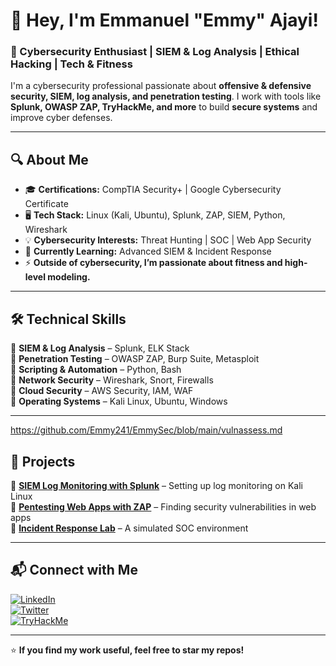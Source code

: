# 👋 Hey, I'm Emmanuel "Emmy" Ajayi!  

### 🚀 Cybersecurity Enthusiast | SIEM & Log Analysis | Ethical Hacking | Tech & Fitness  

I'm a cybersecurity professional passionate about **offensive & defensive security, SIEM, log analysis, and penetration testing**. I work with tools like **Splunk, OWASP ZAP, TryHackMe, and more** to build **secure systems** and improve cyber defenses.  

---

## 🔍 **About Me**
- 🎓 **Certifications:** CompTIA Security+ | Google Cybersecurity Certificate  
- 🖥️ **Tech Stack:** Linux (Kali, Ubuntu), Splunk, ZAP, SIEM, Python, Wireshark  
- 💡 **Cybersecurity Interests:** Threat Hunting | SOC | Web App Security  
- 📖 **Currently Learning:** Advanced SIEM & Incident Response  
- ⚡ **Outside of cybersecurity, I’m passionate about fitness and high-level modeling.**  

---

## 🛠️ **Technical Skills**
🔹 **SIEM & Log Analysis** – Splunk, ELK Stack  
🔹 **Penetration Testing** – OWASP ZAP, Burp Suite, Metasploit  
🔹 **Scripting & Automation** – Python, Bash  
🔹 **Network Security** – Wireshark, Snort, Firewalls  
🔹 **Cloud Security** – AWS Security, IAM, WAF  
🔹 **Operating Systems** – Kali Linux, Ubuntu, Windows  

---

https://github.com/Emmy241/EmmySec/blob/main/vulnassess.md

## 🚀 **Projects**
📌 **[SIEM Log Monitoring with Splunk](https://github.com/Emmy241/EmmySec/blob/main/SIEM_Splunk_project.md)** – Setting up log monitoring on Kali Linux  
📌 **[Pentesting Web Apps with ZAP](https://github.com/Emmy241/EmmySec/blob/main/vulnassess.md)** – Finding security vulnerabilities in web apps  
📌 **[Incident Response Lab](https://github.com/EmmySec/incident-response-lab)** – A simulated SOC environment  

---

## 📬 **Connect with Me**
[![LinkedIn](https://img.shields.io/badge/-LinkedIn-0077B5?style=for-the-badge&logo=linkedin&logoColor=white)](https://www.linkedin.com/in/emmanuelajayi)  
[![Twitter](https://img.shields.io/badge/-Twitter-1DA1F2?style=for-the-badge&logo=twitter&logoColor=white)](https://twitter.com/yourhandle)  
[![TryHackMe](https://img.shields.io/badge/-TryHackMe-red?style=for-the-badge&logo=tryhackme&logoColor=white)](https://tryhackme.com/p/EmmySec)  

---

⭐ **If you find my work useful, feel free to star my repos!**  

